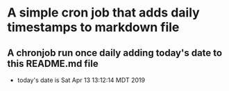 A simple cron job that adds daily timestamps to markdown file
============================================================
## A chronjob run once daily adding today's date to this README.md file
* today's date is Sat Apr 13 13:12:14 MDT 2019
